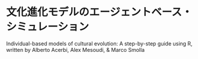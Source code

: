 # 文化進化モデルのエージェントベース・シミュレーション
Individual-based models of cultural evolution: A step-by-step guide using R, written by Alberto Acerbi,  Alex Mesoudi, &amp;  Marco Smolla
